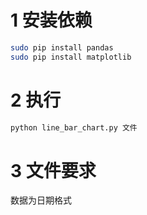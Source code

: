# 1 安装依赖
```bash
sudo pip install pandas
sudo pip install matplotlib
```

# 2 执行
```bash
python line_bar_chart.py 文件
```

# 3 文件要求
数据为日期格式
